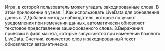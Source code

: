 Игра, в которой пользователь может угадать закодированные слова.
В этом приложении я узнал:
1.Как использовать LiveData для обновления данных.
2.Добавил методы наблюдателя, которые получают уведомления при изменении данных, автоматически обновляют текстовое представление зашифрованного слова.
3.Выражения привязки в файл макета, которые запускаются при изменении базового LiveData. Счетчик, количество слов и закодированный текст обновляются автоматически.
